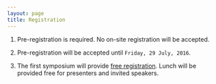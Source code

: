 ```yaml
---
layout: page
title: Registration
---
```



1. Pre-registration is required. No on-site registration will be accepted.

2. Pre-registration will be accepted until `Friday, 29 July, 2016`.

3. The first symposium will provide [free registration](https://docs.google.com/forms/d/e/1FAIpQLSdxz452IvXT5ZLR0oXkRIgZ4ivfDGlpIJzh3FwjT3wHb7onZg/viewform). Lunch will be provided free for presenters and invited speakers.